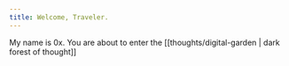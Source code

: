 ```yaml
---
title: Welcome, Traveler.
---
```


My name is 0x. You are about to enter the [[thoughts/digital-garden | dark forest of thought]]
